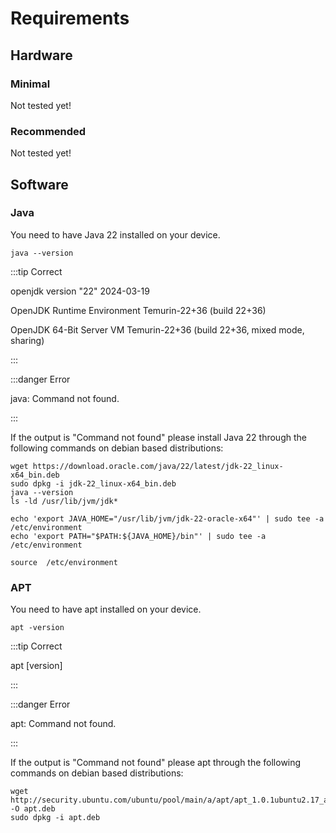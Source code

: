 # Requirements

## Hardware

### Minimal

Not tested yet!

### Recommended

Not tested yet!

## Software

### Java

You need to have Java 22 installed on your device.

```
java --version
```

:::tip Correct

openjdk version "22" 2024-03-19

OpenJDK Runtime Environment Temurin-22+36 (build 22+36)

OpenJDK 64-Bit Server VM Temurin-22+36 (build 22+36, mixed mode, sharing)

:::

:::danger Error

java: Command not found.

:::

If the output is "Command not found" please install Java 22 through the following commands on debian based distributions:

```
wget https://download.oracle.com/java/22/latest/jdk-22_linux-x64_bin.deb
sudo dpkg -i jdk-22_linux-x64_bin.deb
java --version
ls -ld /usr/lib/jvm/jdk*

echo 'export JAVA_HOME="/usr/lib/jvm/jdk-22-oracle-x64"' | sudo tee -a /etc/environment
echo 'export PATH="$PATH:${JAVA_HOME}/bin"' | sudo tee -a /etc/environment

source  /etc/environment
```

### APT

You need to have apt installed on your device.

```
apt -version
```

:::tip Correct

apt \[version]

:::

:::danger Error

apt: Command not found.

:::

If the output is "Command not found" please apt through the following commands on debian based distributions:

```
wget http://security.ubuntu.com/ubuntu/pool/main/a/apt/apt_1.0.1ubuntu2.17_amd64.deb -O apt.deb
sudo dpkg -i apt.deb
```
